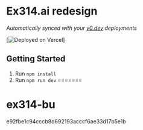 
# Ex314.ai redesign

*Automatically synced with your [v0.dev](https://v0.dev) deployments*

[![Deployed on Vercel](https://img.shields.io/badge/Deployed%20on-Vercel-black?style=for-the-badge&logo=vercel)]



## Getting Started

1. Run `npm install`
2. Run `npm run dev`
=======
# ex314-bu
 e92fbe1c94cccb8d692193acccf6ae33d17b5e1b
